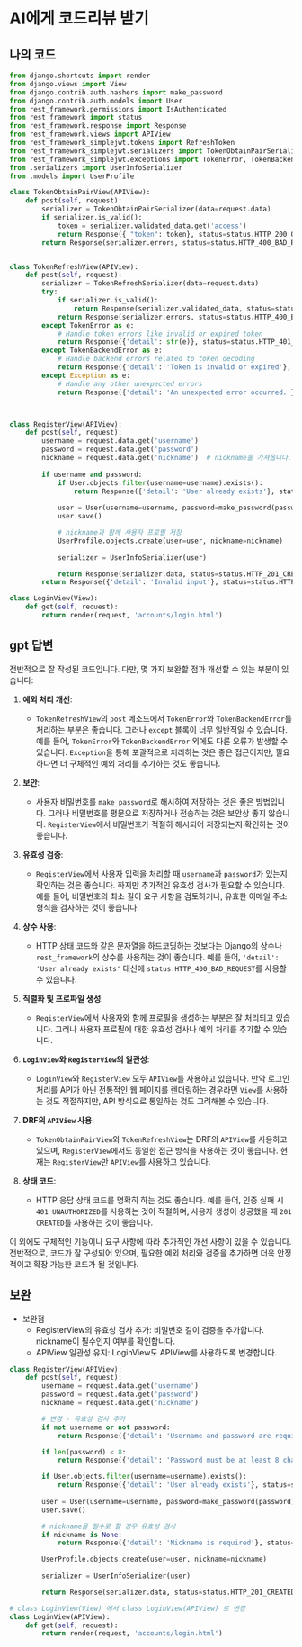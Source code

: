 # AI에게 코드리뷰 받기

## 나의 코드
```python
from django.shortcuts import render
from django.views import View
from django.contrib.auth.hashers import make_password
from django.contrib.auth.models import User
from rest_framework.permissions import IsAuthenticated
from rest_framework import status
from rest_framework.response import Response
from rest_framework.views import APIView
from rest_framework_simplejwt.tokens import RefreshToken
from rest_framework_simplejwt.serializers import TokenObtainPairSerializer, TokenRefreshSerializer
from rest_framework_simplejwt.exceptions import TokenError, TokenBackendError
from .serializers import UserInfoSerializer  
from .models import UserProfile

class TokenObtainPairView(APIView):
    def post(self, request):
        serializer = TokenObtainPairSerializer(data=request.data)
        if serializer.is_valid():
            token = serializer.validated_data.get('access')
            return Response({ "token": token}, status=status.HTTP_200_OK)
        return Response(serializer.errors, status=status.HTTP_400_BAD_REQUEST)


class TokenRefreshView(APIView):
    def post(self, request):
        serializer = TokenRefreshSerializer(data=request.data)
        try:
            if serializer.is_valid():
                return Response(serializer.validated_data, status=status.HTTP_200_OK)
            return Response(serializer.errors, status=status.HTTP_400_BAD_REQUEST)
        except TokenError as e:
            # Handle token errors like invalid or expired token
            return Response({'detail': str(e)}, status=status.HTTP_401_UNAUTHORIZED)
        except TokenBackendError as e:
            # Handle backend errors related to token decoding
            return Response({'detail': 'Token is invalid or expired'}, status=status.HTTP_401_UNAUTHORIZED)
        except Exception as e:
            # Handle any other unexpected errors
            return Response({'detail': 'An unexpected error occurred.'}, status=status.HTTP_500_INTERNAL_SERVER_ERROR)



class RegisterView(APIView):
    def post(self, request):
        username = request.data.get('username')
        password = request.data.get('password')
        nickname = request.data.get('nickname')  # nickname을 가져옵니다.
        
        if username and password:
            if User.objects.filter(username=username).exists():
                return Response({'detail': 'User already exists'}, status=status.HTTP_400_BAD_REQUEST)
            
            user = User(username=username, password=make_password(password))
            user.save()

            # nickname과 함께 사용자 프로필 저장
            UserProfile.objects.create(user=user, nickname=nickname)
            
            serializer = UserInfoSerializer(user)

            return Response(serializer.data, status=status.HTTP_201_CREATED)
        return Response({'detail': 'Invalid input'}, status=status.HTTP_400_BAD_REQUEST)

class LoginView(View):
    def get(self, request):
        return render(request, 'accounts/login.html')
```

## gpt 답변

전반적으로 잘 작성된 코드입니다. 다만, 몇 가지 보완할 점과 개선할 수 있는 부분이 있습니다:

1. **예외 처리 개선**:
   - `TokenRefreshView`의 `post` 메소드에서 `TokenError`와 `TokenBackendError`를 처리하는 부분은 좋습니다. 그러나 `except` 블록이 너무 일반적일 수 있습니다. 예를 들어, `TokenError`와 `TokenBackendError` 외에도 다른 오류가 발생할 수 있습니다. `Exception`을 통해 포괄적으로 처리하는 것은 좋은 접근이지만, 필요하다면 더 구체적인 예외 처리를 추가하는 것도 좋습니다.

2. **보안**:
   - 사용자 비밀번호를 `make_password`로 해시하여 저장하는 것은 좋은 방법입니다. 그러나 비밀번호를 평문으로 저장하거나 전송하는 것은 보안상 좋지 않습니다. `RegisterView`에서 비밀번호가 적절히 해시되어 저장되는지 확인하는 것이 좋습니다.

3. **유효성 검증**:
   - `RegisterView`에서 사용자 입력을 처리할 때 `username`과 `password`가 있는지 확인하는 것은 좋습니다. 하지만 추가적인 유효성 검사가 필요할 수 있습니다. 예를 들어, 비밀번호의 최소 길이 요구 사항을 검토하거나, 유효한 이메일 주소 형식을 검사하는 것이 좋습니다.

4. **상수 사용**:
   - HTTP 상태 코드와 같은 문자열을 하드코딩하는 것보다는 Django의 상수나 `rest_framework`의 상수를 사용하는 것이 좋습니다. 예를 들어, `'detail': 'User already exists'` 대신에 `status.HTTP_400_BAD_REQUEST`를 사용할 수 있습니다.

5. **직렬화 및 프로파일 생성**:
   - `RegisterView`에서 사용자와 함께 프로필을 생성하는 부분은 잘 처리되고 있습니다. 그러나 사용자 프로필에 대한 유효성 검사나 예외 처리를 추가할 수 있습니다.

6. **`LoginView`와 `RegisterView`의 일관성**:
   - `LoginView`와 `RegisterView` 모두 `APIView`를 사용하고 있습니다. 만약 로그인 처리를 API가 아닌 전통적인 웹 페이지를 렌더링하는 경우라면 `View`를 사용하는 것도 적절하지만, API 방식으로 통일하는 것도 고려해볼 수 있습니다.

7. **DRF의 `APIView` 사용**:
   - `TokenObtainPairView`와 `TokenRefreshView`는 DRF의 `APIView`를 사용하고 있으며, `RegisterView`에서도 동일한 접근 방식을 사용하는 것이 좋습니다. 현재는 `RegisterView`만 `APIView`를 사용하고 있습니다.

8. **상태 코드**:
   - HTTP 응답 상태 코드를 명확히 하는 것도 좋습니다. 예를 들어, 인증 실패 시 `401 UNAUTHORIZED`를 사용하는 것이 적절하며, 사용자 생성이 성공했을 때 `201 CREATED`를 사용하는 것이 좋습니다.

이 외에도 구체적인 기능이나 요구 사항에 따라 추가적인 개선 사항이 있을 수 있습니다. 전반적으로, 코드가 잘 구성되어 있으며, 필요한 예외 처리와 검증을 추가하면 더욱 안정적이고 확장 가능한 코드가 될 것입니다.

## 보완

* 보완점
  * RegisterView의 유효성 검사 추가: 비밀번호 길이 검증을 추가합니다. nickname이 필수인지 여부를 확인합니다.
  * APIView 일관성 유지: LoginView도 APIView를 사용하도록 변경합니다.


```python
class RegisterView(APIView):
    def post(self, request):
        username = request.data.get('username')
        password = request.data.get('password')
        nickname = request.data.get('nickname')

        # 변경 - 유효성 검사 추가
        if not username or not password:
            return Response({'detail': 'Username and password are required'}, status=status.HTTP_400_BAD_REQUEST)

        if len(password) < 8:
            return Response({'detail': 'Password must be at least 8 characters long'}, status=status.HTTP_400_BAD_REQUEST)

        if User.objects.filter(username=username).exists():
            return Response({'detail': 'User already exists'}, status=status.HTTP_400_BAD_REQUEST)
        
        user = User(username=username, password=make_password(password))
        user.save()

        # nickname을 필수로 할 경우 유효성 검사
        if nickname is None:
            return Response({'detail': 'Nickname is required'}, status=status.HTTP_400_BAD_REQUEST)

        UserProfile.objects.create(user=user, nickname=nickname)
        
        serializer = UserInfoSerializer(user)

        return Response(serializer.data, status=status.HTTP_201_CREATED)

# class LoginView(View) 에서 class LoginView(APIView) 로 변경
class LoginView(APIView):
    def get(self, request):
        return render(request, 'accounts/login.html')
```

